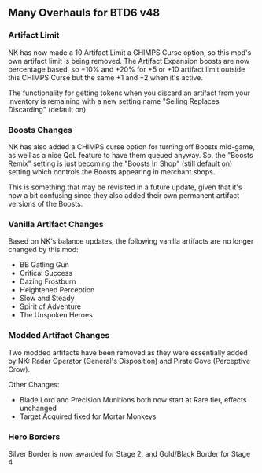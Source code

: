## Many Overhauls for BTD6 v48

### Artifact Limit

NK has now made a 10 Artifact Limit a CHIMPS Curse option, so this mod's own artifact limit is being removed.
The Artifact Expansion boosts are now percentage based, so +10% and +20% for +5 or +10 artifact limit outside this
CHIMPS Curse but the same +1 and +2 when it's active.

The functionality for getting tokens when you discard an artifact from your inventory is remaining with a new setting
name "Selling Replaces Discarding" (default on).

### Boosts Changes

NK has also added a CHIMPS curse option for turning off Boosts mid-game, as well as a nice QoL feature to have them
queued anyway. So, the "Boosts Remix" setting is just becoming the "Boosts In Shop" (still default on) setting which
controls the Boosts appearing in merchant shops.

This is something that may be revisited in a future update, given that it's now a bit confusing since they also added their
own permanent artifact versions of the Boosts.

### Vanilla Artifact Changes

Based on NK's balance updates, the following vanilla artifacts are no longer changed by this mod:

- BB Gatling Gun
- Critical Success
- Dazing Frostburn
- Heightened Perception
- Slow and Steady
- Spirit of Adventure
- The Unspoken Heroes

### Modded Artifact Changes

Two modded artifacts have been removed as they were essentially added by NK: Radar Operator (General's Disposition) and
Pirate Cove (Perceptive Crow).

Other Changes:
- Blade Lord and Precision Munitions both now start at Rare tier, effects unchanged
- Target Acquired fixed for Mortar Monkeys

### Hero Borders

Silver Border is now awarded for Stage 2, and Gold/Black Border for Stage 4
